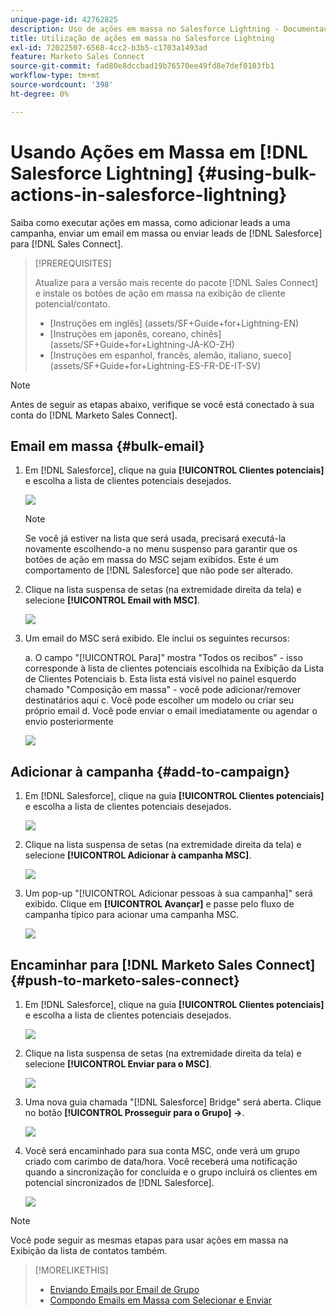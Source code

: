 ```yaml
---
unique-page-id: 42762825
description: Uso de ações em massa no Salesforce Lightning - Documentação do Marketo - Documentação do produto
title: Utilização de ações em massa no Salesforce Lightning
exl-id: 72022507-6568-4cc2-b3b5-c1703a1493ad
feature: Marketo Sales Connect
source-git-commit: fad80e8dccbad19b76570ee49fd8e7def0103fb1
workflow-type: tm+mt
source-wordcount: '398'
ht-degree: 0%

---
```


# Usando Ações em Massa em [!DNL Salesforce Lightning] {#using-bulk-actions-in-salesforce-lightning}

Saiba como executar ações em massa, como adicionar leads a uma campanha, enviar um email em massa ou enviar leads de [!DNL Salesforce] para [!DNL Sales Connect].

>[!PREREQUISITES]
>
>Atualize para a versão mais recente do pacote [!DNL Sales Connect] e instale os botões de ação em massa na exibição de cliente potencial/contato.
>* [Instruções em inglês] (assets/SF+Guide+for+Lightning-EN)
>* [Instruções em japonês, coreano, chinês] (assets/SF+Guide+for+Lightning-JA-KO-ZH)
>* [Instruções em espanhol, francês, alemão, italiano, sueco] (assets/SF+Guide+for+Lightning-ES-FR-DE-IT-SV)

>[!NOTE]
>
>Antes de seguir as etapas abaixo, verifique se você está conectado à sua conta do [!DNL Marketo Sales Connect].

## Email em massa {#bulk-email}

1. Em [!DNL Salesforce], clique na guia **[!UICONTROL Clientes potenciais]** e escolha a lista de clientes potenciais desejados.

   ![](assets/one-6.png)

   >[!NOTE]
   >
   >Se você já estiver na lista que será usada, precisará executá-la novamente escolhendo-a no menu suspenso para garantir que os botões de ação em massa do MSC sejam exibidos. Este é um comportamento de [!DNL Salesforce] que não pode ser alterado.

1. Clique na lista suspensa de setas (na extremidade direita da tela) e selecione **[!UICONTROL Email with MSC]**.

   ![](assets/two-6.png)

1. Um email do MSC será exibido. Ele inclui os seguintes recursos:

   a. O campo &quot;[!UICONTROL Para]&quot; mostra &quot;Todos os recibos&quot; - isso corresponde à lista de clientes potenciais escolhida na Exibição da Lista de Clientes Potenciais
b. Esta lista está visível no painel esquerdo chamado &quot;Composição em massa&quot; - você pode adicionar/remover destinatários aqui
c. Você pode escolher um modelo ou criar seu próprio email
d. Você pode enviar o email imediatamente ou agendar o envio posteriormente

   ![](assets/three-5.png)

## Adicionar à campanha {#add-to-campaign}

1. Em [!DNL Salesforce], clique na guia **[!UICONTROL Clientes potenciais]** e escolha a lista de clientes potenciais desejados.

   ![](assets/four-4.png)

1. Clique na lista suspensa de setas (na extremidade direita da tela) e selecione **[!UICONTROL Adicionar à campanha MSC]**.

   ![](assets/five-4.png)

1. Um pop-up &quot;[!UICONTROL Adicionar pessoas à sua campanha]&quot; será exibido. Clique em **[!UICONTROL Avançar]** e passe pelo fluxo de campanha típico para acionar uma campanha MSC.

   ![](assets/six-1.png)

## Encaminhar para [!DNL Marketo Sales Connect] {#push-to-marketo-sales-connect}

1. Em [!DNL Salesforce], clique na guia **[!UICONTROL Clientes potenciais]** e escolha a lista de clientes potenciais desejados.

   ![](assets/seven-2.png)

1. Clique na lista suspensa de setas (na extremidade direita da tela) e selecione **[!UICONTROL Enviar para o MSC]**.

   ![](assets/eight-2.png)

1. Uma nova guia chamada &quot;[!DNL Salesforce] Bridge&quot; será aberta. Clique no botão **[!UICONTROL Prosseguir para o Grupo] →**.

   ![](assets/nine-2.png)

1. Você será encaminhado para sua conta MSC, onde verá um grupo criado com carimbo de data/hora. Você receberá uma notificação quando a sincronização for concluída e o grupo incluirá os clientes em potencial sincronizados de [!DNL Salesforce].

   ![](assets/ten-1.png)

>[!NOTE]
>
>Você pode seguir as mesmas etapas para usar ações em massa na Exibição da lista de contatos também.

>[!MORELIKETHIS]
>
>* [Enviando Emails por Email de Grupo](/help/marketo/product-docs/marketo-sales-connect/email/using-the-compose-window/sending-emails-via-group-email.md)
>* [Compondo Emails em Massa com Selecionar e Enviar](/help/marketo/product-docs/marketo-sales-connect/email/using-the-compose-window/composing-bulk-emails-with-select-and-send.md#sending-emails)
